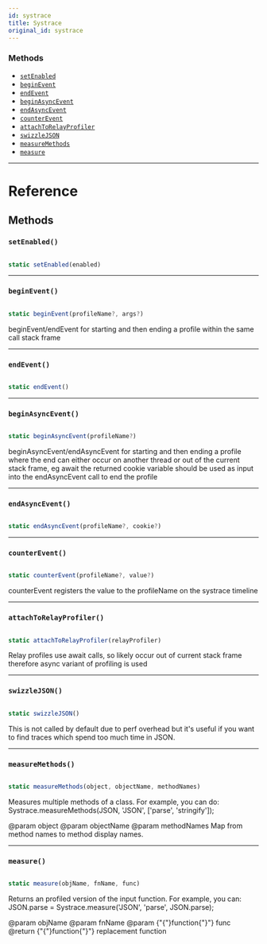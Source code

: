 ```yaml
---
id: systrace
title: Systrace
original_id: systrace
---
```


### Methods

- [`setEnabled`](systrace.md#setenabled)
- [`beginEvent`](systrace.md#beginevent)
- [`endEvent`](systrace.md#endevent)
- [`beginAsyncEvent`](systrace.md#beginasyncevent)
- [`endAsyncEvent`](systrace.md#endasyncevent)
- [`counterEvent`](systrace.md#counterevent)
- [`attachToRelayProfiler`](systrace.md#attachtorelayprofiler)
- [`swizzleJSON`](systrace.md#swizzlejson)
- [`measureMethods`](systrace.md#measuremethods)
- [`measure`](systrace.md#measure)

---

# Reference

## Methods

### `setEnabled()`

```jsx

static setEnabled(enabled)

```

---

### `beginEvent()`

```jsx

static beginEvent(profileName?, args?)

```

beginEvent/endEvent for starting and then ending a profile within the same call stack frame

---

### `endEvent()`

```jsx

static endEvent()

```

---

### `beginAsyncEvent()`

```jsx

static beginAsyncEvent(profileName?)

```

beginAsyncEvent/endAsyncEvent for starting and then ending a profile where the end can either occur on another thread or out of the current stack frame, eg await the returned cookie variable should be used as input into the endAsyncEvent call to end the profile

---

### `endAsyncEvent()`

```jsx

static endAsyncEvent(profileName?, cookie?)

```

---

### `counterEvent()`

```jsx

static counterEvent(profileName?, value?)

```

counterEvent registers the value to the profileName on the systrace timeline

---

### `attachToRelayProfiler()`

```jsx

static attachToRelayProfiler(relayProfiler)

```

Relay profiles use await calls, so likely occur out of current stack frame therefore async variant of profiling is used

---

### `swizzleJSON()`

```jsx

static swizzleJSON()

```

This is not called by default due to perf overhead but it's useful if you want to find traces which spend too much time in JSON.

---

### `measureMethods()`

```jsx

static measureMethods(object, objectName, methodNames)

```

Measures multiple methods of a class. For example, you can do: Systrace.measureMethods(JSON, 'JSON', ['parse', 'stringify']);

@param object @param objectName @param methodNames Map from method names to method display names.

---

### `measure()`

```jsx

static measure(objName, fnName, func)

```

Returns an profiled version of the input function. For example, you can: JSON.parse = Systrace.measure('JSON', 'parse', JSON.parse);

@param objName @param fnName @param {"{"}function{"}"} func @return {"{"}function{"}"} replacement function
